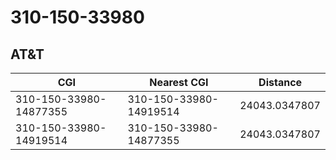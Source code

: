# 310-150-33980
## AT&T


| CGI | Nearest CGI | Distance |
|-----|-------------|----------|
| 310-150-33980-14877355 | 310-150-33980-14919514 | 24043.0347807 |
| 310-150-33980-14919514 | 310-150-33980-14877355 | 24043.0347807 |
